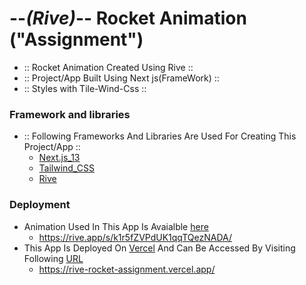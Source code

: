 # --*(Rive)*-- Rocket Animation ("Assignment")

- :: Rocket Animation Created Using Rive ::
- :: Project/App Built Using Next js(FrameWork) ::
- :: Styles with Tile-Wind-Css ::

### Framework and libraries

- :: Following Frameworks And Libraries Are Used For Creating This Project/App ::
  - [Next.js_13](https://nextjs.org/)
  - [Tailwind_CSS](https://tailwindcss.com/)
  - [Rive](https://rive.app/)

### Deployment

- Animation Used In This App Is Avaialble [here](https://rive.app/s/k1r5fZVPdUK1qqTQezNADA/)
  - https://rive.app/s/k1r5fZVPdUK1qqTQezNADA/
- This App Is Deployed On [Vercel](https://vercel.com/dashboard) And Can Be Accessed By Visiting Following [URL](https://rive-rocket-assignment.vercel.app/)
  - https://rive-rocket-assignment.vercel.app/
